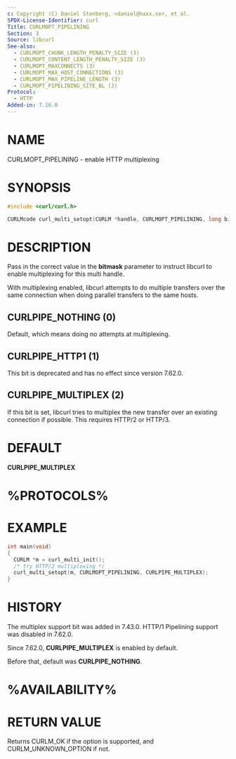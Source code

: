 ```yaml
---
c: Copyright (C) Daniel Stenberg, <daniel@haxx.se>, et al.
SPDX-License-Identifier: curl
Title: CURLMOPT_PIPELINING
Section: 3
Source: libcurl
See-also:
  - CURLMOPT_CHUNK_LENGTH_PENALTY_SIZE (3)
  - CURLMOPT_CONTENT_LENGTH_PENALTY_SIZE (3)
  - CURLMOPT_MAXCONNECTS (3)
  - CURLMOPT_MAX_HOST_CONNECTIONS (3)
  - CURLMOPT_MAX_PIPELINE_LENGTH (3)
  - CURLMOPT_PIPELINING_SITE_BL (3)
Protocol:
  - HTTP
Added-in: 7.16.0
---
```


# NAME

CURLMOPT_PIPELINING - enable HTTP multiplexing

# SYNOPSIS

~~~c
#include <curl/curl.h>

CURLMcode curl_multi_setopt(CURLM *handle, CURLMOPT_PIPELINING, long bitmask);
~~~

# DESCRIPTION

Pass in the correct value in the **bitmask** parameter to instruct libcurl to
enable multiplexing for this multi handle.

With multiplexing enabled, libcurl attempts to do multiple transfers over the
same connection when doing parallel transfers to the same hosts.

## CURLPIPE_NOTHING (0)

Default, which means doing no attempts at multiplexing.

## CURLPIPE_HTTP1 (1)

This bit is deprecated and has no effect since version 7.62.0.

## CURLPIPE_MULTIPLEX (2)

If this bit is set, libcurl tries to multiplex the new transfer over an
existing connection if possible. This requires HTTP/2 or HTTP/3.

# DEFAULT

**CURLPIPE_MULTIPLEX**

# %PROTOCOLS%

# EXAMPLE

~~~c
int main(void)
{
  CURLM *m = curl_multi_init();
  /* try HTTP/2 multiplexing */
  curl_multi_setopt(m, CURLMOPT_PIPELINING, CURLPIPE_MULTIPLEX);
}
~~~

# HISTORY

The multiplex support bit was added in 7.43.0. HTTP/1 Pipelining support was
disabled in 7.62.0.

Since 7.62.0, **CURLPIPE_MULTIPLEX** is enabled by default.

Before that, default was **CURLPIPE_NOTHING**.

# %AVAILABILITY%

# RETURN VALUE

Returns CURLM_OK if the option is supported, and CURLM_UNKNOWN_OPTION if not.
